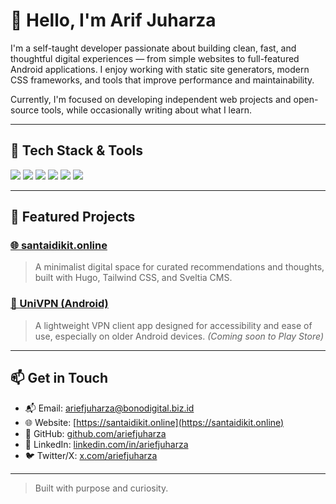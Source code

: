 # 👋 Hello, I'm Arif Juharza

I'm a self-taught developer passionate about building clean, fast, and thoughtful digital experiences — from simple websites to full-featured Android applications. I enjoy working with static site generators, modern CSS frameworks, and tools that improve performance and maintainability.

Currently, I'm focused on developing independent web projects and open-source tools, while occasionally writing about what I learn.

---

## 🔧 Tech Stack & Tools

<p>
  <img src="https://img.shields.io/badge/Android-Development-green?logo=android" />
  <img src="https://img.shields.io/badge/Kotlin-Android_App_Dev-7f52ff?logo=kotlin" />
  <img src="https://img.shields.io/badge/Hugo-Static_Site_Generator-blue?logo=hugo" />
  <img src="https://img.shields.io/badge/Tailwind_CSS-Utility_First-38bdf8?logo=tailwindcss" />
  <img src="https://img.shields.io/badge/Sveltia_CMS-Lightweight_CMS-orange?logo=svelte" />
  <img src="https://img.shields.io/badge/Netlify-Deployment-00C7B7?logo=netlify" />
</p>

---

## 🚀 Featured Projects

### [🌐 santaidikit.online](https://santaidikit.online)
> A minimalist digital space for curated recommendations and thoughts, built with Hugo, Tailwind CSS, and Sveltia CMS.

### [📱 UniVPN (Android)](#)
> A lightweight VPN client app designed for accessibility and ease of use, especially on older Android devices. *(Coming soon to Play Store)*

---

## 📫 Get in Touch
- 📬 Email: [ariefjuharza@bonodigital.biz.id](mailto:ariefjuharza@bonodigital.biz.id)
- 🌐 Website: [https://santaidikit.online](https://santaidikit.online)
- 🔧 GitHub: [github.com/ariefjuharza](https://github.com/ariefjuharza)
- 💼 LinkedIn: [linkedin.com/in/ariefjuharza](https://www.linkedin.com/in/ariefjuharza)
- 🐦 Twitter/X: [x.com/ariefjuharza](https://x.com/ariefjuharza)

---

> Built with purpose and curiosity.
